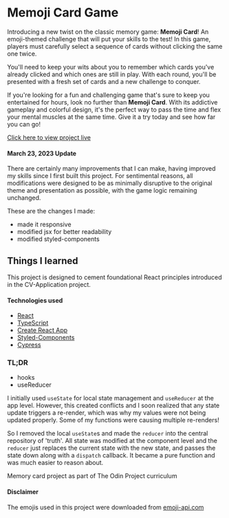 # Memoji Card Game

Introducing a new twist on the classic memory game: **Memoji Card**! An emoji-themed challenge that will put your skills to the test! In this game, players must carefully select a sequence of cards without clicking the same one twice.

You'll need to keep your wits about you to remember which cards you've already clicked and which ones are still in play. With each round, you'll be presented with a fresh set of cards and a new challenge to conquer.

If you're looking for a fun and challenging game that's sure to keep you entertained for hours, look no further than **Memoji Card**. With its addictive gameplay and colorful design, it's the perfect way to pass the time and flex your mental muscles at the same time. Give it a try today and see how far you can go!

[Click here to view project live](https://athma-vasi.github.io/Memoji-Card/)

#### March 23, 2023 Update

There are certainly many improvements that I can make, having improved my skills since I first built this project. For sentimental reasons, all modifications were designed to be as minimally disruptive to the original theme and presentation as possible, with the game logic remaining unchanged.

These are the changes I made:

- made it responsive
- modified jsx for better readability
- modified styled-components

## Things I learned

This project is designed to cement foundational React principles introduced in the CV-Application project.

#### Technologies used

- [React](https://react.dev/)
- [TypeScript](https://www.typescriptlang.org/)
- [Create React App](https://create-react-app.dev/)
- [Styled-Components](https://styled-components.com/)
- [Cypress](https://www.cypress.io/)

### TL;DR

- hooks
- useReducer

I initially used `useState` for local state management and `useReducer` at the app level. However, this created conflicts and I soon realized that any state update triggers a re-render, which was why my values were not being updated properly. Some of my functions were causing multiple re-renders!

So I removed the local `useState`s and made the `reducer` into the central repository of 'truth'. All state was modified at the component level and the `reducer` just replaces the current state with the new state, and passes the state down along with a `dispatch` callback. It became a pure function and was much easier to reason about.

Memory card project as part of The Odin Project curriculum

#### Disclaimer

The emojis used in this project were downloaded from [emoji-api.com](https://emoji-api.com/)
